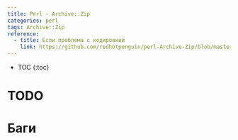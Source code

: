 ```yaml
---
title: Perl - Archive::Zip
categories: perl
tags: Archive::Zip
reference:
  - title: Если проблема с кодировкий 
    link: https://github.com/redhotpenguin/perl-Archive-Zip/blob/master/t/24_unicode_win32.t#L29
---
```


* TOC 
{:toc}

# TODO

# Баги 



